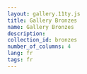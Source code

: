 ```yaml
---
layout: gallery.11ty.js
title: Gallery Bronzes
name: Gallery Bronzes
description:
collection_id: bronzes
number_of_columns: 4
lang: fr
tags: fr
---
```


